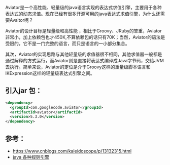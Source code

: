 Aviator是一个高性能、轻量级的java语言实现的表达式求值引擎，主要用于各种表达式的动态求值。现在已经有很多开源可用的java表达式求值引擎，为什么还需要Avaitor呢？

Aviator的设计目标是轻量级和高性能 ，相比于Groovy、JRuby的笨重，Aviator非常小，加上依赖包也才450K,不算依赖包的话只有70K；当然，Aviator的语法是受限的，它不是一门完整的语言，而只是语言的一小部分集合。

其次，Aviator的实现思路与其他轻量级的求值器很不相同，其他求值器一般都是通过解释的方式运行，而Aviator则是直接将表达式编译成Java字节码，交给JVM去执行。简单来说，Aviator的定位是介于Groovy这样的重量级脚本语言和IKExpression这样的轻量级表达式引擎之间。

## 引入jar 包：
```xml
<dependency>
  <groupId>com.googlecode.aviator</groupId>
  <artifactId>aviator</artifactId>
  <version>5.3.0</version>
</dependency>
```

## 参考：
- https://www.cnblogs.com/kaleidoscope/p/13132315.html
- [java 各种规则引擎](https://www.jianshu.com/p/41ea7a43093c)